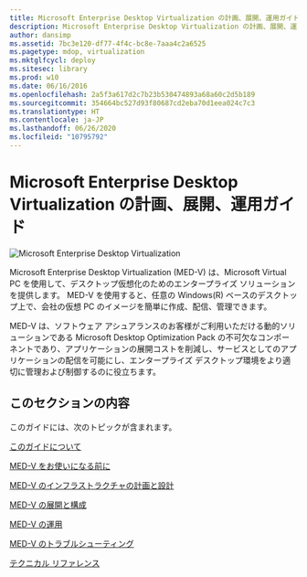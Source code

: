 ```yaml
---
title: Microsoft Enterprise Desktop Virtualization の計画、展開、運用ガイド
description: Microsoft Enterprise Desktop Virtualization の計画、展開、運用ガイド
author: dansimp
ms.assetid: 7bc3e120-df77-4f4c-bc8e-7aaa4c2a6525
ms.pagetype: mdop, virtualization
ms.mktglfcycl: deploy
ms.sitesec: library
ms.prod: w10
ms.date: 06/16/2016
ms.openlocfilehash: 2a5f3a617d2c7b23b530474893a68a60c2d5b189
ms.sourcegitcommit: 354664bc527d93f80687cd2eba70d1eea024c7c3
ms.translationtype: HT
ms.contentlocale: ja-JP
ms.lasthandoff: 06/26/2020
ms.locfileid: "10795792"
---
```

# Microsoft Enterprise Desktop Virtualization の計画、展開、運用ガイド


![Microsoft Enterprise Desktop Virtualization](images/medv.gif)

Microsoft Enterprise Desktop Virtualization (MED-V) は、Microsoft Virtual PC を使用して、デスクトップ仮想化のためのエンタープライズ ソリューションを提供します。 MED-V を使用すると、任意の Windows(R) ベースのデスクトップ上で、会社の仮想 PC のイメージを簡単に作成、配信、管理できます。

MED-V は、ソフトウェア アシュアランスのお客様がご利用いただける動的ソリューションである Microsoft Desktop Optimization Pack の不可欠なコンポーネントであり、アプリケーションの展開コストを削減し、サービスとしてのアプリケーションの配信を可能にし、エンタープライズ デスクトップ環境をより適切に管理および制御するのに役立ちます。

## このセクションの内容


このガイドには、次のトピックが含まれます。

[このガイドについて](about-this-guidemedv.md)

[MED-V をお使いになる前に](getting-started-with-med-v.md)

[MED-V のインフラストラクチャの計画と設計](med-v-infrastructure-planning-and-design.md)

[MED-V の展開と構成](med-v-deployment-and-configuration.md)

[MED-V の運用](med-v-operations.md)

[MED-V のトラブルシューティング](troubleshooting-med-v.md)

[テクニカル リファレンス](technical-referencemedv-10-sp1.md)

 

 





